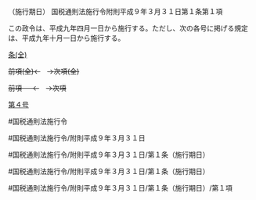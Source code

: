 （施行期日）
国税通則法施行令附則平成９年３月３１日第１条第１項

この政令は、平成九年四月一日から施行する。ただし、次の各号に掲げる規定は、平成九年十月一日から施行する。

[条(全)](国税通則法施行＿令附則平成９年３月３１日第１条_.md)

~~前項(全)←~~　~~→次項(全)~~

~~前項 　 ←~~　~~→次項~~

[第４号](国税通則法施行＿令附則平成９年３月３１日第１条第１項第４号.md)  

#国税通則法施行令

#国税通則法施行令/附則平成９年３月３１日

#国税通則法施行令/附則平成９年３月３１日/第１条（施行期日）

#国税通則法施行令/附則平成９年３月３１日/第１条（施行期日）

#国税通則法施行令/附則平成９年３月３１日/第１条（施行期日）/第１項

